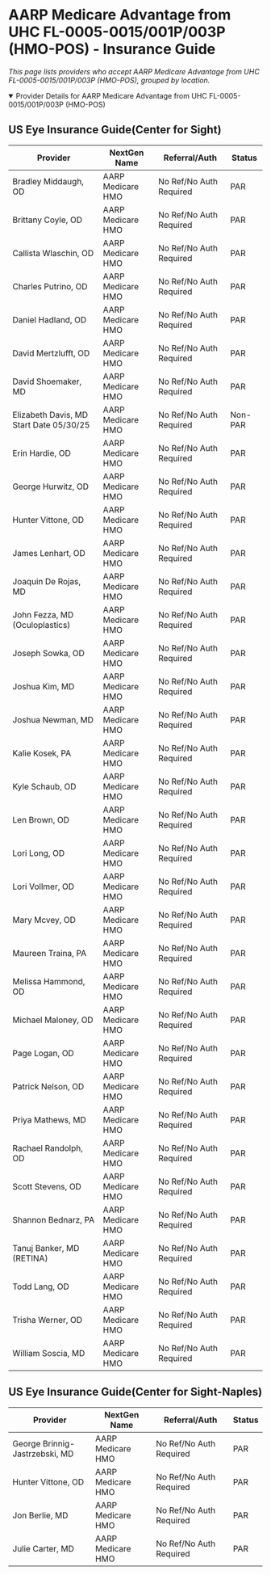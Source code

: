 # AARP Medicare Advantage from UHC FL-0005-0015/001P/003P (HMO-POS) - Insurance Guide

*This page lists providers who accept AARP Medicare Advantage from UHC FL-0005-0015/001P/003P (HMO-POS), grouped by location.*

<details open><summary>Provider Details for AARP Medicare Advantage from UHC FL-0005-0015/001P/003P (HMO-POS)</summary>

## US Eye Insurance Guide(Center for Sight)

| Provider | NextGen Name | Referral/Auth | Status |
|----------|-------------|--------------|--------|
| Bradley Middaugh, OD | AARP Medicare HMO | No Ref/No Auth Required | PAR |
| Brittany Coyle, OD | AARP Medicare HMO | No Ref/No Auth Required | PAR |
| Callista Wlaschin, OD | AARP Medicare HMO | No Ref/No Auth Required | PAR |
| Charles Putrino, OD | AARP Medicare HMO | No Ref/No Auth Required | PAR |
| Daniel Hadland, OD | AARP Medicare HMO | No Ref/No Auth Required | PAR |
| David Mertzlufft, OD | AARP Medicare HMO | No Ref/No Auth Required | PAR |
| David Shoemaker, MD | AARP Medicare HMO | No Ref/No Auth Required | PAR |
| Elizabeth Davis, MD                      Start Date 05/30/25 | AARP Medicare HMO | No Ref/No Auth Required | Non-PAR |
| Erin Hardie, OD | AARP Medicare HMO | No Ref/No Auth Required | PAR |
| George Hurwitz, OD | AARP Medicare HMO | No Ref/No Auth Required | PAR |
| Hunter Vittone, OD | AARP Medicare HMO | No Ref/No Auth Required | PAR |
| James Lenhart, OD | AARP Medicare HMO | No Ref/No Auth Required | PAR |
| Joaquin De Rojas, MD | AARP Medicare HMO | No Ref/No Auth Required | PAR |
| John Fezza, MD (Oculoplastics) | AARP Medicare HMO | No Ref/No Auth Required | PAR |
| Joseph Sowka, OD | AARP Medicare HMO | No Ref/No Auth Required | PAR |
| Joshua Kim, MD | AARP Medicare HMO | No Ref/No Auth Required | PAR |
| Joshua Newman, MD | AARP Medicare HMO | No Ref/No Auth Required | PAR |
| Kalie Kosek, PA | AARP Medicare HMO | No Ref/No Auth Required | PAR |
| Kyle Schaub, OD | AARP Medicare HMO | No Ref/No Auth Required | PAR |
| Len Brown, OD | AARP Medicare HMO | No Ref/No Auth Required | PAR |
| Lori Long, OD | AARP Medicare HMO | No Ref/No Auth Required | PAR |
| Lori Vollmer, OD | AARP Medicare HMO | No Ref/No Auth Required | PAR |
| Mary Mcvey, OD | AARP Medicare HMO | No Ref/No Auth Required | PAR |
| Maureen Traina, PA | AARP Medicare HMO | No Ref/No Auth Required | PAR |
| Melissa Hammond, OD | AARP Medicare HMO | No Ref/No Auth Required | PAR |
| Michael Maloney, OD | AARP Medicare HMO | No Ref/No Auth Required | PAR |
| Page Logan, OD | AARP Medicare HMO | No Ref/No Auth Required | PAR |
| Patrick Nelson, OD | AARP Medicare HMO | No Ref/No Auth Required | PAR |
| Priya Mathews, MD | AARP Medicare HMO | No Ref/No Auth Required | PAR |
| Rachael Randolph, OD | AARP Medicare HMO | No Ref/No Auth Required | PAR |
| Scott Stevens, OD | AARP Medicare HMO | No Ref/No Auth Required | PAR |
| Shannon Bednarz, PA | AARP Medicare HMO | No Ref/No Auth Required | PAR |
| Tanuj Banker, MD (RETINA) | AARP Medicare HMO | No Ref/No Auth Required | PAR |
| Todd Lang, OD | AARP Medicare HMO | No Ref/No Auth Required | PAR |
| Trisha Werner, OD | AARP Medicare HMO | No Ref/No Auth Required | PAR |
| William Soscia, MD | AARP Medicare HMO | No Ref/No Auth Required | PAR |

## US Eye Insurance Guide(Center for Sight-Naples)

| Provider | NextGen Name | Referral/Auth | Status |
|----------|-------------|--------------|--------|
| George Brinnig-Jastrzebski, MD | AARP Medicare HMO | No Ref/No Auth Required | PAR |
| Hunter Vittone, OD | AARP Medicare HMO | No Ref/No Auth Required | PAR |
| Jon Berlie, MD | AARP Medicare HMO | No Ref/No Auth Required | PAR |
| Julie Carter, MD | AARP Medicare HMO | No Ref/No Auth Required | PAR |

</details>

